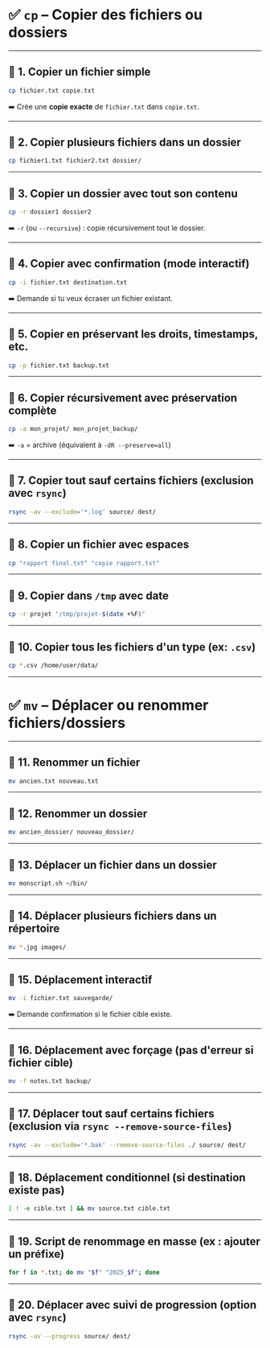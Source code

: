 # ✅ `cp` – Copier des fichiers ou dossiers

---

## 🔹 1. Copier un fichier simple
```bash
cp fichier.txt copie.txt
```
➡️ Crée une **copie exacte** de `fichier.txt` dans `copie.txt`.

---

## 🔹 2. Copier plusieurs fichiers dans un dossier
```bash
cp fichier1.txt fichier2.txt dossier/
```

---

## 🔹 3. Copier un dossier **avec tout son contenu**
```bash
cp -r dossier1 dossier2
```
➡️ `-r` (ou `--recursive`) : copie récursivement tout le dossier.

---

## 🔹 4. Copier avec confirmation (mode interactif)
```bash
cp -i fichier.txt destination.txt
```
➡️ Demande si tu veux écraser un fichier existant.

---

## 🔹 5. Copier en **préservant les droits, timestamps, etc.**
```bash
cp -p fichier.txt backup.txt
```

---

## 🔹 6. Copier récursivement avec préservation complète
```bash
cp -a mon_projet/ mon_projet_backup/
```
➡️ `-a` = archive (équivalent à `-dR --preserve=all`)

---

## 🔹 7. Copier tout sauf certains fichiers (exclusion avec `rsync`)
```bash
rsync -av --exclude='*.log' source/ dest/
```

---

## 🔹 8. Copier un fichier avec espaces
```bash
cp "rapport final.txt" "copie rapport.txt"
```

---

## 🔹 9. Copier dans `/tmp` avec date
```bash
cp -r projet "/tmp/projet-$(date +%F)"
```

---

## 🔹 10. Copier tous les fichiers d'un type (ex: `.csv`)
```bash
cp *.csv /home/user/data/
```

---

# ✅ `mv` – Déplacer ou renommer fichiers/dossiers

---

## 🔹 11. Renommer un fichier
```bash
mv ancien.txt nouveau.txt
```

---

## 🔹 12. Renommer un dossier
```bash
mv ancien_dossier/ nouveau_dossier/
```

---

## 🔹 13. Déplacer un fichier dans un dossier
```bash
mv monscript.sh ~/bin/
```

---

## 🔹 14. Déplacer plusieurs fichiers dans un répertoire
```bash
mv *.jpg images/
```

---

## 🔹 15. Déplacement interactif
```bash
mv -i fichier.txt sauvegarde/
```
➡️ Demande confirmation si le fichier cible existe.

---

## 🔹 16. Déplacement avec forçage (pas d'erreur si fichier cible)
```bash
mv -f notes.txt backup/
```

---

## 🔹 17. Déplacer tout sauf certains fichiers (exclusion via `rsync --remove-source-files`)
```bash
rsync -av --exclude='*.bak' --remove-source-files ./ source/ dest/
```

---

## 🔹 18. Déplacement conditionnel (si destination existe pas)
```bash
[ ! -e cible.txt ] && mv source.txt cible.txt
```

---

## 🔹 19. Script de renommage en masse (ex : ajouter un préfixe)
```bash
for f in *.txt; do mv "$f" "2025_$f"; done
```

---

## 🔹 20. Déplacer avec suivi de progression (option avec `rsync`)
```bash
rsync -av --progress source/ dest/
```

